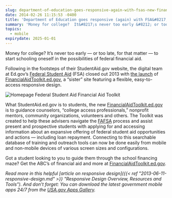```yaml
---
slug: department-of-education-goes-responsive-again-with-fsas-new-financial-aid-toolkit
date: 2014-02-26 11:15:53 -0400
title: 'Department of Education goes responsive (again) with FSA&#8217;s new Financial Aid Toolkit'
summary: 'Money for college?  It&#8217;s never too early &#8212; or too late, for that matter &#8212; to start schooling oneself in the possibilities of federal financial aid. Following in the footsteps of their StudentAid.gov website, the digital team at  Ed.gov&#8217;s Federal Student Aid (FSA) closed out 2013 with the launch of FinancialAidToolkit.ed.gov, a &#8220;sister&#8221; site featuring'
topics:
  - mobile
expirydate: 2025-01-01
---
```


Money for college? It&#8217;s never too early &#8212; or too late, for that matter &#8212; to start schooling oneself in the possibilities of federal financial aid.

Following in the footsteps of their StudentAid.gov website, the digital team at Ed.gov&#8217;s <a href="http://studentaid.ed.gov" target="_blank">Federal Student Aid</a> (FSA) closed out 2013 with [the launch](https://www.ed.gov/news/press-releases/new-financial-aid-toolkit-part-department%E2%80%99s-efforts-improve-college-access-and-affordability) of <a href="http://financialaidtoollkit.ed.gov" target="_blank">FinancialAidToolkit.ed.gov</a>, a &#8220;sister&#8221; site featuring a flexible, easy-to-access responsive design.

<img src="https://s3.amazonaws.com/digitalgov/_legacy-img/2014/02/Homepage_Federal-Student-Aid-Financial-Aid-Toolkit.png" alt="Homepage Federal Student Aid Financial Aid Toolkit">

What StudentAid.ed.gov is to students, the new <a href="http://www.newbrandanalytics.com/thankyou.php" target="_blank">FinancialAidToolkit.ed.gov</a> is to guidance counselors, &#8220;college access professionals,&#8221; nonprofit mentors, community organizations, volunteers and others. The Toolkit was created to help these advisers navigate the [FAFSA](http://financialaidtoolkit.ed.gov/tk/learn/fafsa.jsp) process and assist present and prospective students with applying for and accessing information about an expansive offering of federal student aid opportunities and actions &#8212; including loan repayment. Connecting to this searchable database of training and outreach tools can now be done easily from mobile and non-mobile devices of various screen sizes and configurations.

Got a student looking to you to guide them through the school financing maze? Get the ABC&#8217;s of financial aid and more at [FinancialAidToolkit.ed.gov](http://financialaidtoolkit.ed.gov/tk/). 

_Read more in this helpful [article on responsive design]({{< ref "2013-06-11-responsive-design.md" >}} "Responsive Design Overview, Resources and Tools"). And don’t forget: You can download the latest government mobile apps 24/7 from the [USA.gov Apps Gallery](http://apps.usa.gov/)._

 

 

